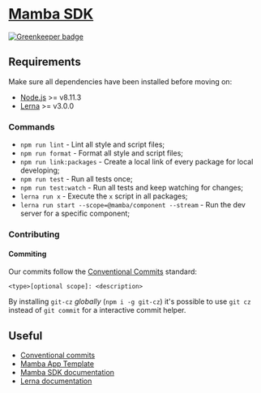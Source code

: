 # [Mamba SDK](https://mambasdk-docs.stone.com.br/)

[![Greenkeeper badge](https://badges.greenkeeper.io/stone-payments/pos-mamba-sdk.svg)](https://greenkeeper.io/)

## Requirements

Make sure all dependencies have been installed before moving on:

- [Node.js](http://nodejs.org/) >= v8.11.3
- [Lerna](https://github.com/lerna/lerna) >= v3.0.0

### Commands

- `npm run lint` - Lint all style and script files;
- `npm run format` - Format all style and script files;
- `npm run link:packages` - Create a local link of every package for local developing;
- `npm run test` - Run all tests once;
- `npm run test:watch` - Run all tests and keep watching for changes;
- `lerna run x` - Execute the `x` script in all packages;
- `lerna run start --scope=@mamba/component --stream` - Run the dev server for a specific component;

### Contributing

#### Commiting

Our commits follow the [Conventional Commits](https://www.conventionalcommits.org/en/v1.0.0-beta.3/) standard:

`<type>[optional scope]: <description>`

By installing `git-cz` _globally_ (`npm i -g git-cz`) it's possible to use `git cz` instead of `git commit` for a interactive commit helper.

## Useful

- [Conventional commits](https://www.conventionalcommits.org/en/v1.0.0-beta.3/)
- [Mamba App Template](https://github.com/stone-payments/pos-mamba-app-template)
- [Mamba SDK documentation](https://mambasdk-docs.stone.com.br/)
- [Lerna documentation](https://github.com/lerna/lerna#readme)

